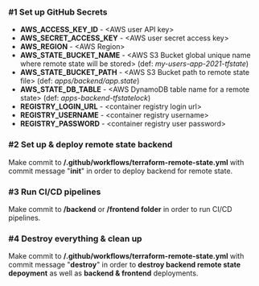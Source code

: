 

### #1 Set up GitHub Secrets

 - **AWS_ACCESS_KEY_ID** - &#x3c;AWS user API key&#62;    
 - **AWS_SECRET_ACCESS_KEY** - &#x3c;AWS user secret access key&#62;    
 - **AWS_REGION** - &#x3c;AWS Region&#62;       
 - **AWS_STATE_BUCKET_NAME** - &#x3c;AWS S3 Bucket global unique name where remote state will be stored&#62; (def: *my-users-app-2021-tfstate*)    
 - **AWS_STATE_BUCKET_PATH** - &#x3c;AWS S3 Bucket path to remote state file&#62; (def: *apps/backend/app.state*)    
 - **AWS_STATE_DB_TABLE** - &#x3c;AWS DynamoDB table name for a remote state&#62; (def: *apps-backend-tfstatelock*)    
 - **REGISTRY_LOGIN_URL** - &#x3c;container registry login url&#62;   
 - **REGISTRY_USERNAME** - &#x3c;container registry username&#62;    
 -  **REGISTRY_PASSWORD** - &#x3c;container registry user password&#62;

### #2 Set up & deploy remote state backend
Make commit to **/.github/workflows/terraform-remote-state.yml** with commit message "**init**" in order to deploy backend for remote state.


### #3 Run CI/CD pipelines
Make commit to **/backend** or **/frontend folder** in order to run CI/CD pipelines.


### #4 Destroy everything & clean up
Make commit to **/.github/workflows/terraform-remote-state.yml** with commit message "**destroy**" in order to **destroy backend remote state depoyment** as well as **backend & frontend** deployments.
